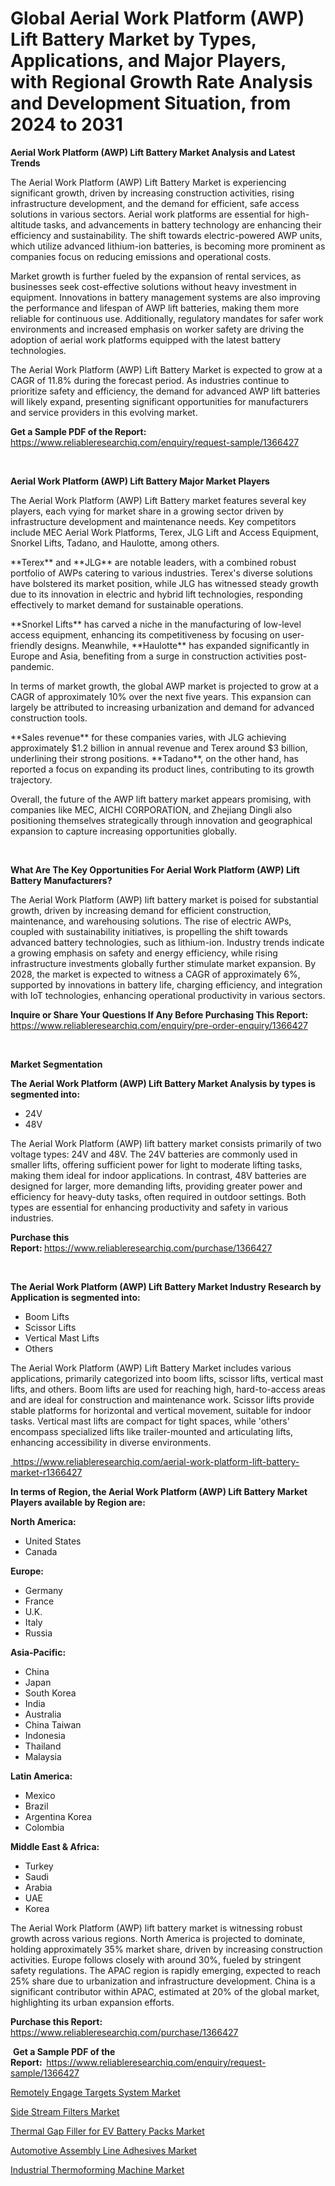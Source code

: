 <p><h1>Global Aerial Work Platform (AWP) Lift Battery Market by Types, Applications, and Major Players, with Regional Growth Rate Analysis and Development Situation, from 2024 to 2031</h1></p><p><strong>Aerial Work Platform (AWP) Lift Battery Market Analysis and Latest Trends</strong></p>
<p><p>The Aerial Work Platform (AWP) Lift Battery Market is experiencing significant growth, driven by increasing construction activities, rising infrastructure development, and the demand for efficient, safe access solutions in various sectors. Aerial work platforms are essential for high-altitude tasks, and advancements in battery technology are enhancing their efficiency and sustainability. The shift towards electric-powered AWP units, which utilize advanced lithium-ion batteries, is becoming more prominent as companies focus on reducing emissions and operational costs.</p><p>Market growth is further fueled by the expansion of rental services, as businesses seek cost-effective solutions without heavy investment in equipment. Innovations in battery management systems are also improving the performance and lifespan of AWP lift batteries, making them more reliable for continuous use. Additionally, regulatory mandates for safer work environments and increased emphasis on worker safety are driving the adoption of aerial work platforms equipped with the latest battery technologies.</p><p>The Aerial Work Platform (AWP) Lift Battery Market is expected to grow at a CAGR of 11.8% during the forecast period. As industries continue to prioritize safety and efficiency, the demand for advanced AWP lift batteries will likely expand, presenting significant opportunities for manufacturers and service providers in this evolving market.</p></p>
<p><strong>Get a Sample PDF of the Report:&nbsp;</strong> <a href="https://www.reliableresearchiq.com/enquiry/request-sample/1366427">https://www.reliableresearchiq.com/enquiry/request-sample/1366427</a></p>
<p>&nbsp;</p>
<p><strong>Aerial Work Platform (AWP) Lift Battery Major Market Players</strong></p>
<p><p>The Aerial Work Platform (AWP) Lift Battery market features several key players, each vying for market share in a growing sector driven by infrastructure development and maintenance needs. Key competitors include MEC Aerial Work Platforms, Terex, JLG Lift and Access Equipment, Snorkel Lifts, Tadano, and Haulotte, among others.</p><p>**Terex** and **JLG** are notable leaders, with a combined robust portfolio of AWPs catering to various industries. Terex's diverse solutions have bolstered its market position, while JLG has witnessed steady growth due to its innovation in electric and hybrid lift technologies, responding effectively to market demand for sustainable operations.</p><p>**Snorkel Lifts** has carved a niche in the manufacturing of low-level access equipment, enhancing its competitiveness by focusing on user-friendly designs. Meanwhile, **Haulotte** has expanded significantly in Europe and Asia, benefiting from a surge in construction activities post-pandemic.</p><p>In terms of market growth, the global AWP market is projected to grow at a CAGR of approximately 10% over the next five years. This expansion can largely be attributed to increasing urbanization and demand for advanced construction tools.</p><p>**Sales revenue** for these companies varies, with JLG achieving approximately $1.2 billion in annual revenue and Terex around $3 billion, underlining their strong positions. **Tadano**, on the other hand, has reported a focus on expanding its product lines, contributing to its growth trajectory.</p><p>Overall, the future of the AWP lift battery market appears promising, with companies like MEC, AICHI CORPORATION, and Zhejiang Dingli also positioning themselves strategically through innovation and geographical expansion to capture increasing opportunities globally.</p></p>
<p>&nbsp;</p>
<p><strong>What Are The Key Opportunities For Aerial Work Platform (AWP) Lift Battery Manufacturers?</strong></p>
<p><p>The Aerial Work Platform (AWP) lift battery market is poised for substantial growth, driven by increasing demand for efficient construction, maintenance, and warehousing solutions. The rise of electric AWPs, coupled with sustainability initiatives, is propelling the shift towards advanced battery technologies, such as lithium-ion. Industry trends indicate a growing emphasis on safety and energy efficiency, while rising infrastructure investments globally further stimulate market expansion. By 2028, the market is expected to witness a CAGR of approximately 6%, supported by innovations in battery life, charging efficiency, and integration with IoT technologies, enhancing operational productivity in various sectors.</p></p>
<p><strong>Inquire or Share Your Questions If Any Before Purchasing This Report:</strong> <a href="https://www.reliableresearchiq.com/enquiry/pre-order-enquiry/1366427">https://www.reliableresearchiq.com/enquiry/pre-order-enquiry/1366427</a></p>
<p>&nbsp;</p>
<p><strong>Market Segmentation</strong></p>
<p><strong>The Aerial Work Platform (AWP) Lift Battery Market Analysis by types is segmented into:</strong></p>
<p><ul><li>24V</li><li>48V</li></ul></p>
<p><p>The Aerial Work Platform (AWP) lift battery market consists primarily of two voltage types: 24V and 48V. The 24V batteries are commonly used in smaller lifts, offering sufficient power for light to moderate lifting tasks, making them ideal for indoor applications. In contrast, 48V batteries are designed for larger, more demanding lifts, providing greater power and efficiency for heavy-duty tasks, often required in outdoor settings. Both types are essential for enhancing productivity and safety in various industries.</p></p>
<p><strong>Purchase this Report:&nbsp;</strong><a href="https://www.reliableresearchiq.com/purchase/1366427">https://www.reliableresearchiq.com/purchase/1366427</a></p>
<p>&nbsp;</p>
<p><strong>The Aerial Work Platform (AWP) Lift Battery Market Industry Research by Application is segmented into:</strong></p>
<p><ul><li>Boom Lifts</li><li>Scissor Lifts</li><li>Vertical Mast Lifts</li><li>Others</li></ul></p>
<p><p>The Aerial Work Platform (AWP) Lift Battery Market includes various applications, primarily categorized into boom lifts, scissor lifts, vertical mast lifts, and others. Boom lifts are used for reaching high, hard-to-access areas and are ideal for construction and maintenance work. Scissor lifts provide stable platforms for horizontal and vertical movement, suitable for indoor tasks. Vertical mast lifts are compact for tight spaces, while 'others' encompass specialized lifts like trailer-mounted and articulating lifts, enhancing accessibility in diverse environments.</p></p>
<p><a href="https://www.reliableresearchiq.com/aerial-work-platform-lift-battery-market-r1366427">&nbsp;https://www.reliableresearchiq.com/aerial-work-platform-lift-battery-market-r1366427</a></p>
<p><strong>In terms of Region, the Aerial Work Platform (AWP) Lift Battery Market Players available by Region are:</strong></p>
<p>
    <p> <strong> North America: </strong>
        <ul>
            <li>United States</li>
            <li>Canada</li>
        </ul>
        </p> 
    <p> <strong> Europe: </strong>
        <ul>
            <li>Germany</li>
            <li>France</li>
            <li>U.K.</li>
            <li>Italy</li>
            <li>Russia</li>
        </ul>
        </p> 
    <p> <strong> Asia-Pacific: </strong>
        <ul>
            <li>China</li>
            <li>Japan</li>
            <li>South Korea</li>
            <li>India</li>
            <li>Australia</li>
            <li>China Taiwan</li>
            <li>Indonesia</li>
            <li>Thailand</li>
            <li>Malaysia</li>
        </ul>
        </p> 
    <p> <strong> Latin America: </strong>
        <ul>
            <li>Mexico</li>
            <li>Brazil</li>
            <li>Argentina Korea</li>
            <li>Colombia</li>
        </ul>
        </p> 
    <p> <strong> Middle East & Africa: </strong>
        <ul>
            <li>Turkey</li>
            <li>Saudi</li>
            <li>Arabia</li>
            <li>UAE</li>
            <li>Korea</li>
        </ul>
    </p>
    </p>
<p><p>The Aerial Work Platform (AWP) lift battery market is witnessing robust growth across various regions. North America is projected to dominate, holding approximately 35% market share, driven by increasing construction activities. Europe follows closely with around 30%, fueled by stringent safety regulations. The APAC region is rapidly emerging, expected to reach 25% share due to urbanization and infrastructure development. China is a significant contributor within APAC, estimated at 20% of the global market, highlighting its urban expansion efforts.</p></p>
<p><strong>Purchase this Report: </strong><a href="https://www.reliableresearchiq.com/purchase/1366427">https://www.reliableresearchiq.com/purchase/1366427</a></p>
<p>&nbsp;<strong>Get a Sample PDF of the Report:&nbsp;&nbsp;</strong><a href="https://www.reliableresearchiq.com/enquiry/request-sample/1366427">https://www.reliableresearchiq.com/enquiry/request-sample/1366427</a></p>
<p><strong></strong></p>
<p><p><a href="https://github.com/Annahawkins697/Market-Research-Report-List-1/blob/main/remotely-engage-targets-system-market.md">Remotely Engage Targets System Market</a></p><p><a href="https://www.linkedin.com/pulse/market-trends-global-side-stream-filters-forecast-analysis-8ynye?trackingId=HH8UHfmpRMqp6M9Hav%2BDNQ%3D%3D">Side Stream Filters Market</a></p><p><a href="https://issuu.com/reportprime-2/docs/thermal-gap-filler-for-ev-battery-p_460f38dc66e0f2">Thermal Gap Filler for EV Battery Packs Market</a></p><p><a href="https://issuu.com/reportprime-2/docs/automotive-assembly-line-adhesives-_b1a7bbb1303c74">Automotive Assembly Line Adhesives Market</a></p><p><a href="https://www.linkedin.com/pulse/global-industrial-thermoforming-machine-market-opportunities-6fe0e?trackingId=nYu9GSVASm%2B0ZSW9A3ooRg%3D%3D">Industrial Thermoforming Machine Market</a></p></p>